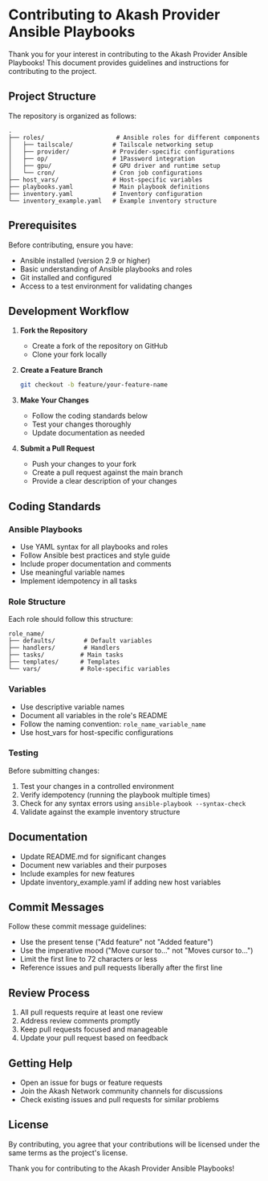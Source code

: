 # Contributing to Akash Provider Ansible Playbooks

Thank you for your interest in contributing to the Akash Provider Ansible Playbooks! This document provides guidelines and instructions for contributing to the project.

## Project Structure

The repository is organized as follows:

```
.
├── roles/                    # Ansible roles for different components
│   ├── tailscale/           # Tailscale networking setup
│   ├── provider/            # Provider-specific configurations
│   ├── op/                  # 1Password integration
│   ├── gpu/                 # GPU driver and runtime setup
│   └── cron/                # Cron job configurations
├── host_vars/               # Host-specific variables
├── playbooks.yaml           # Main playbook definitions
├── inventory.yaml           # Inventory configuration
└── inventory_example.yaml   # Example inventory structure
```

## Prerequisites

Before contributing, ensure you have:

- Ansible installed (version 2.9 or higher)
- Basic understanding of Ansible playbooks and roles
- Git installed and configured
- Access to a test environment for validating changes

## Development Workflow

1. **Fork the Repository**
   - Create a fork of the repository on GitHub
   - Clone your fork locally

2. **Create a Feature Branch**
   ```bash
   git checkout -b feature/your-feature-name
   ```

3. **Make Your Changes**
   - Follow the coding standards below
   - Test your changes thoroughly
   - Update documentation as needed

4. **Submit a Pull Request**
   - Push your changes to your fork
   - Create a pull request against the main branch
   - Provide a clear description of your changes

## Coding Standards

### Ansible Playbooks

- Use YAML syntax for all playbooks and roles
- Follow Ansible best practices and style guide
- Include proper documentation and comments
- Use meaningful variable names
- Implement idempotency in all tasks

### Role Structure

Each role should follow this structure:
```
role_name/
├── defaults/        # Default variables
├── handlers/        # Handlers
├── tasks/          # Main tasks
├── templates/      # Templates
└── vars/           # Role-specific variables
```

### Variables

- Use descriptive variable names
- Document all variables in the role's README
- Follow the naming convention: `role_name_variable_name`
- Use host_vars for host-specific configurations

### Testing

Before submitting changes:
1. Test your changes in a controlled environment
2. Verify idempotency (running the playbook multiple times)
3. Check for any syntax errors using `ansible-playbook --syntax-check`
4. Validate against the example inventory structure

## Documentation

- Update README.md for significant changes
- Document new variables and their purposes
- Include examples for new features
- Update inventory_example.yaml if adding new host variables

## Commit Messages

Follow these commit message guidelines:
- Use the present tense ("Add feature" not "Added feature")
- Use the imperative mood ("Move cursor to..." not "Moves cursor to...")
- Limit the first line to 72 characters or less
- Reference issues and pull requests liberally after the first line

## Review Process

1. All pull requests require at least one review
2. Address review comments promptly
3. Keep pull requests focused and manageable
4. Update your pull request based on feedback

## Getting Help

- Open an issue for bugs or feature requests
- Join the Akash Network community channels for discussions
- Check existing issues and pull requests for similar problems

## License

By contributing, you agree that your contributions will be licensed under the same terms as the project's license.

Thank you for contributing to the Akash Provider Ansible Playbooks! 